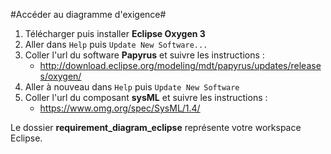 #Accéder au diagramme d'exigence#

1. Télécharger puis installer **Eclipse Oxygen 3**
2. Aller dans `Help` puis `Update New Software...`
3. Coller l'url du software **Papyrus** et suivre les instructions :
    * http://download.eclipse.org/modeling/mdt/papyrus/updates/releases/oxygen/
4. Aller à nouveau dans `Help` puis `Update New Software`
5. Coller l'url du composant **sysML** et suivre les instructions :
    * https://www.omg.org/spec/SysML/1.4/

Le dossier **requirement_diagram_eclipse** représente votre workspace Eclipse.
